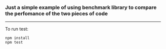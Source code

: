 ### Just a simple example of using benchmark library to compare the perfomance of the two pieces of code

---
To run test:

```
npm install
npm test
```
